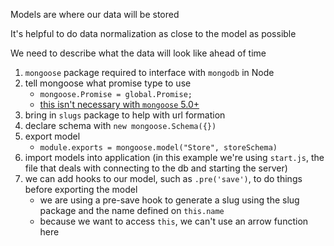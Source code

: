 Models are where our data will be stored

It's helpful to do data normalization as close to the model as possible

We need to describe what the data will look like ahead of time

 1. `mongoose` package required to interface with `mongodb` in Node
 2. tell mongoose what promise type to use
	 - `mongoose.Promise = global.Promise;`
	 - [this isn't necessary with `mongoose` 5.0+](https://stackoverflow.com/questions/51862570/mongoose-why-we-make-mongoose-promise-global-promise-when-setting-a-mongoo)
3. bring in `slugs` package to help with url formation 
4. declare schema with `new mongoose.Schema({})`
5. export model
	- `module.exports = mongoose.model("Store", storeSchema)`
6. import models into application (in this example we're using `start.js`, the file that deals with connecting to the db and starting the server)
7. we can add hooks to our model, such as `.pre('save')`, to do things before exporting the model
	- we are using a pre-save hook to generate a slug using the slug package and the name defined on `this.name`
	- because we want to access `this`, we can't use an arrow function here


